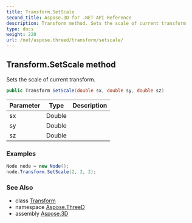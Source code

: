 ```yaml
---
title: Transform.SetScale
second_title: Aspose.3D for .NET API Reference
description: Transform method. Sets the scale of current transform
type: docs
weight: 220
url: /net/aspose.threed/transform/setscale/
---
```

## Transform.SetScale method

Sets the scale of current transform.

```csharp
public Transform SetScale(double sx, double sy, double sz)
```

| Parameter | Type | Description |
| --- | --- | --- |
| sx | Double |  |
| sy | Double |  |
| sz | Double |  |

### Examples

```csharp
Node node = new Node();
node.Transform.SetScale(2, 2, 2);
```

### See Also

* class [Transform](../)
* namespace [Aspose.ThreeD](../../../aspose.threed/)
* assembly [Aspose.3D](../../../)


